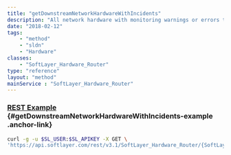```yaml
---
title: "getDownstreamNetworkHardwareWithIncidents"
description: "All network hardware with monitoring warnings or errors that are downstream from the selected piece of hardware. [DEPRECATED]"
date: "2018-02-12"
tags:
    - "method"
    - "sldn"
    - "Hardware"
classes:
    - "SoftLayer_Hardware_Router"
type: "reference"
layout: "method"
mainService : "SoftLayer_Hardware_Router"
---
```


### [REST Example](#getDownstreamNetworkHardwareWithIncidents-example) <a href="/article/rest/"><i class="fas fa-question"></i></a> {#getDownstreamNetworkHardwareWithIncidents-example .anchor-link} 
```bash
curl -g -u $SL_USER:$SL_APIKEY -X GET \
'https://api.softlayer.com/rest/v3.1/SoftLayer_Hardware_Router/{SoftLayer_Hardware_RouterID}/getDownstreamNetworkHardwareWithIncidents'
```
